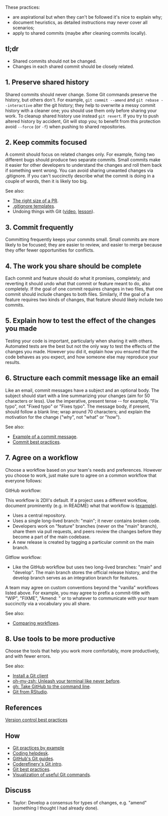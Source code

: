 These practices:

* are aspirational but when they can't be followed it's nice to explain why;
* document heuristics, as detailed instructions may never cover all scenarios;
* apply to shared commits (maybe after cleaning commits locally).

## tl;dr

* Shared commits should not be changed.
* Changes in each shared commit should be closely related.

## 1. Preserve shared history

Shared commits should never change. Some Git commands preserve the history, but
others don't. For example, `git commit --amend` and `git rebase --interactive`
alter the git history; they help to overwrite  a messy commit history with
a cleaner one; you should use them only before sharing your work. To cleanup
shared history use instead `git revert`.  If you try to push altered history by
accident, Git will stop you; to benefit from this protection  avoid `--force`
(or `-f`) when pushing to shared repositories.

## 2. Keep commits focused

A commit should focus on related changes only. For example, fixing two
different bugs should produce two separate commits. Small commits make it
easier for other developers to understand the changes and roll them back if
something went wrong. You can avoid sharing unwanted changes via .gitignore. If
you can't succinctly describe what the commit is doing in a couple of words,
then it is likely too big.

See also:

* [The right size of a PR](https://github.com/2DegreesInvesting/practices/discussions/3).
* [.gitignore templates](https://github.com/github/gitignore).
* Undoing things with Git ([video](https://youtu.be/dZOfEF19yDk),
[lesson](https://coderefinery.github.io/git-intro/05-undoing)).

## 3. Commit frequently

Committing frequently keeps your commits small. Small commits are more likely
to be focused; they are easier to review, and easier to merge because they
offer fewer opportunities for conflicts.

## 4. The work you share should be complete

Each commit and feature should do what it promises, completely; and reverting
it should undo what that commit or feature meant to do, also completely. If
the goal of one commit requires changes in two files, that one commit should
include changes to both files. Similarly, if the goal of a feature requires
two kinds of changes, that feature should likely include two commits.

## 5. Explain how to test the effect of the changes you made

Testing your code is important, particularly when sharing it with
others. Automated tests are the best but not the only way to test the effects
of the changes you made. However you did it, explain how you ensured that the
code behaves as you expect, and how someone else may reproduce your results.

## 6. Structure each commit message like an email

Like an email, commit messages have a subject and an optional body. The subject
should start with a line summarizing your changes (aim for 50 characters or
less). Use the imperative, present tense -- for example, "Fix typo",
not "Fixed typo" or "Fixes typo". The message body, if present,
should follow a blank line; wrap around 70 characters; and explain the
motivation for the change ("why", not "what" or "how").

See also:

* [Example of a commit message](https://github.com/2DegreesInvesting/resources/issues/74).
* [Commit best practices](https://r-pkgs.org/git.html#commit-best-practices).

## 7. Agree on a workflow

Choose a workflow based on your team's needs and preferences. However you
choose to work, just make sure to agree on a common workflow that everyone
follows:

GitHub workflow:

This workflow is 2DII's default. If a project uses a different
workflow, document prominently (e.g. in README) what that workflow is
([example](https://github.com/github/gitignore#contributing-workflow)).

* Uses a central repository. 
* Uses a single long-lived branch: "main"; it never contains broken code.
* Developers work on "feature" branches (never on the "main" branch), share
them via pull requests, and peers review the changes before they become a
part of the main codebase.
* A new release is created by tagging a particular commit on the main branch.

Gitflow workflow:

* Like the GitHub workflow but uses two long-lived branches: "main"
and "develop". The main branch stores the official release history,
and the develop branch serves as an integration branch for features.

A team may agree on custom conventions beyond the "vanilla" workflows listed
above.  For example, you may agree to prefix a commit-title with "WIP",
"FIXME", "Amend: " or to whatever to communicate with your team succinctly
via a vocabulary you all share.

See also: 

* [Comparing workflows](https://www.atlassian.com/git/tutorials/comparing-workflows).

## 8. Use tools to be more productive

Choose the tools that help you work more comfortably, more productively,
and with fewer errors.

See also:

* [Install a Git client](https://happygitwithr.com/git-client.html)
* [oh-my-zsh: Unleash your terminal like never before](https://ohmyz.sh/).
* [gh: Take GitHub to the command line](https://cli.github.com/).
* [Git from RStudio](https://rstudio.com/resources/webinars/managing-part-2-github-and-rstudio/).

## References

[Version control best practices](https://www.git-tower.com/blog/version-control-best-practices/)

## How

* [Git practices by example](TODO)
* [Coding helpdesk](https://github.com/2DegreesInvesting/coding-helpdesk#coding-helpdesk).
* [GitHub's Git guides](https://github.com/git-guides/).
* [Coderefinery's Git intro](https://coderefinery.github.io/git-intro/).
* [Git best practices](https://bit.ly/book-git-in-practice).  
* [Visualization of useful Git commands](https://dev.to/lydiahallie/cs-visualized-useful-git-commands-37p1).

## Discuss

* Taylor: Develop a consensus for types of changes, e.g. "amend" (something
I thought I had already done).

